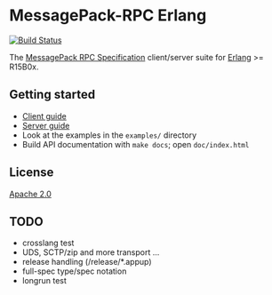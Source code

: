 MessagePack-RPC Erlang
======================

[![Build Status](https://travis-ci.org/potatosalad/msgpack-rpc-erlang.png?branch=rewrite)](https://travis-ci.org/potatosalad/msgpack-rpc-erlang)

The [MessagePack RPC Specification](http://wiki.msgpack.org/display/MSGPACK/RPC+specification) client/server suite for [Erlang](http://erlang.org/) >= R15B0x.

Getting started
---------------

* [Client guide](https://github.com/potatosalad/msgpack-rpc-erlang/blob/guides/client.md)
* [Server guide](https://github.com/potatosalad/msgpack-rpc-erlang/blob/guides/server.md)
* Look at the examples in the `examples/` directory
* Build API documentation with `make docs`; open `doc/index.html`

License
-------

[Apache 2.0](http://www.apache.org/licenses/LICENSE-2.0.html)

TODO
----

* crosslang test
* UDS, SCTP/zip and more transport ...
* release handling (/release/*.appup)
* full-spec type/spec notation
* longrun test
